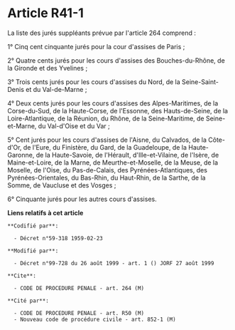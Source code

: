 # Article R41-1

La liste des jurés suppléants prévue par l'article 264 comprend :

1° Cinq cent cinquante jurés pour la cour d'assises de Paris ;

2° Quatre cents jurés pour les cours d'assises des Bouches-du-Rhône, de la Gironde et des Yvelines ;

3° Trois cents jurés pour les cours d'assises du Nord, de la Seine-Saint-Denis et du Val-de-Marne ;

4° Deux cents jurés pour les cours d'assises des Alpes-Maritimes, de la Corse-du-Sud, de la Haute-Corse, de l'Essonne, des
Hauts-de-Seine, de la Loire-Atlantique, de la Réunion, du Rhône, de la Seine-Maritime, de Seine-et-Marne, du Val-d'Oise et du
Var ;

5° Cent jurés pour les cours d'assises de l'Aisne, du Calvados, de la Côte-d'Or, de l'Eure, du Finistère, du Gard, de la
Guadeloupe, de la Haute-Garonne, de la Haute-Savoie, de l'Hérault, d'Ille-et-Vilaine, de l'Isère, de Maine-et-Loire, de la
Marne, de Meurthe-et-Moselle, de la Meuse, de la Moselle, de l'Oise, du Pas-de-Calais, des Pyrénées-Atlantiques, des
Pyrénées-Orientales, du Bas-Rhin, du Haut-Rhin, de la Sarthe, de la Somme, de Vaucluse et des Vosges ;

6° Cinquante jurés pour les autres cours d'assises.

**Liens relatifs à cet article**

	**Codifié par**:

	  - Décret n°59-318 1959-02-23

	**Modifié par**:

	  - Décret n°99-728 du 26 août 1999 - art. 1 () JORF 27 août 1999

	**Cite**:

	  - CODE DE PROCEDURE PENALE - art. 264 (M)

	**Cité par**:

	  - CODE DE PROCEDURE PENALE - art. R50 (M)
	  - Nouveau code de procédure civile - art. 852-1 (M)
